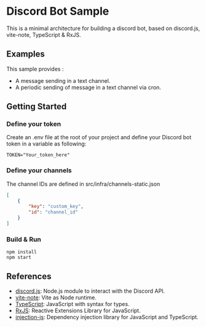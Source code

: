 # Discord Bot Sample

This is a minimal architecture for building a discord bot, based on discord.js, vite-note, TypeScript & RxJS.

## Examples

This sample provides :
- A message sending in a text channel.
- A periodic sending of message in a text channel via cron.


## Getting Started

### Define your token

Create an .env file at the root of your project and define your Discord bot token in a variable as following:
```shell
TOKEN="Your_token_here"
```

### Define your channels

The channel IDs are defined in src/infra/channels-static.json
```json
[
    {
        "key": "custom_key",
        "id": "channel_id"
    }
]
```

### Build & Run

```
npm install
npm start
```

## References

- [discord.js](https://discord.js.org): Node.js module to interact with the Discord API.
- [vite-note](https://github.com/vitest-dev/vitest/tree/main/packages/vite-node): Vite as Node runtime.
- [TypeScript](https://www.typescriptlang.org): JavaScript with syntax for types.
- [RxJS](https://rxjs.dev): Reactive Extensions Library for JavaScript.
- [injection-js](https://github.com/mgechev/injection-js): Dependency injection library for JavaScript and TypeScript.
